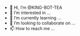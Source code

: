 - 👋 Hi, I’m @KING-BOT-TEA
- 👀 I’m interested in ...
- 🌱 I’m currently learning ...
- 💞️ I’m looking to collaborate on ...
- 📫 How to reach me ...

<!---
KING-BOT-TEAM/KING-BOT-TEAM is a ✨ special ✨ repository because its `README.md` (this file) appears on your GitHub profile.
You can click the Preview link to take a look at your changes.
--->
